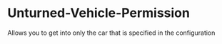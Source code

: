 # Unturned-Vehicle-Permission
Allows you to get into only the car that is specified in the configuration

